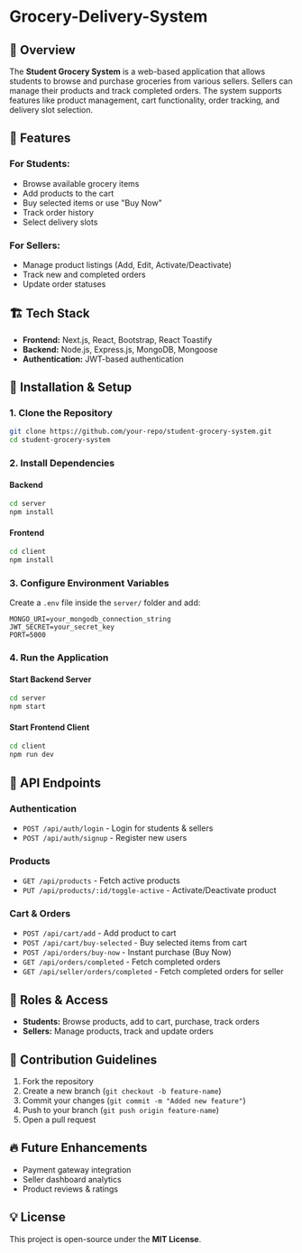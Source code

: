 # Grocery-Delivery-System

## 📌 Overview
The **Student Grocery System** is a web-based application that allows students to browse and purchase groceries from various sellers. Sellers can manage their products and track completed orders. The system supports features like product management, cart functionality, order tracking, and delivery slot selection.

## 🚀 Features
### **For Students:**
- Browse available grocery items
- Add products to the cart
- Buy selected items or use "Buy Now"
- Track order history
- Select delivery slots

### **For Sellers:**
- Manage product listings (Add, Edit, Activate/Deactivate)
- Track new and completed orders
- Update order statuses

## 🏗️ Tech Stack
- **Frontend:** Next.js, React, Bootstrap, React Toastify
- **Backend:** Node.js, Express.js, MongoDB, Mongoose
- **Authentication:** JWT-based authentication

## 🔧 Installation & Setup
### **1. Clone the Repository**
```sh
git clone https://github.com/your-repo/student-grocery-system.git
cd student-grocery-system
```

### **2. Install Dependencies**
#### Backend
```sh
cd server
npm install
```

#### Frontend
```sh
cd client
npm install
```

### **3. Configure Environment Variables**
Create a `.env` file inside the `server/` folder and add:
```
MONGO_URI=your_mongodb_connection_string
JWT_SECRET=your_secret_key
PORT=5000
```

### **4. Run the Application**
#### Start Backend Server
```sh
cd server
npm start
```

#### Start Frontend Client
```sh
cd client
npm run dev
```

## 📄 API Endpoints
### **Authentication**
- `POST /api/auth/login` - Login for students & sellers
- `POST /api/auth/signup` - Register new users

### **Products**
- `GET /api/products` - Fetch active products
- `PUT /api/products/:id/toggle-active` - Activate/Deactivate product

### **Cart & Orders**
- `POST /api/cart/add` - Add product to cart
- `POST /api/cart/buy-selected` - Buy selected items from cart
- `POST /api/orders/buy-now` - Instant purchase (Buy Now)
- `GET /api/orders/completed` - Fetch completed orders
- `GET /api/seller/orders/completed` - Fetch completed orders for seller

## 👥 Roles & Access
- **Students:** Browse products, add to cart, purchase, track orders
- **Sellers:** Manage products, track and update orders

## 📌 Contribution Guidelines
1. Fork the repository
2. Create a new branch (`git checkout -b feature-name`)
3. Commit your changes (`git commit -m "Added new feature"`)
4. Push to your branch (`git push origin feature-name`)
5. Open a pull request

## 🔥 Future Enhancements
- Payment gateway integration
- Seller dashboard analytics
- Product reviews & ratings

## 💡 License
This project is open-source under the **MIT License**.
